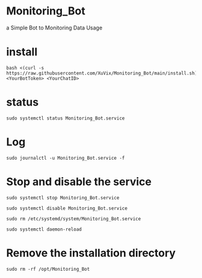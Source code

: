 # Monitoring_Bot
a Simple Bot to Monitoring Data Usage

# install
 ```
bash <(curl -s https://raw.githubusercontent.com/XuVix/Monitoring_Bot/main/install.sh) <YourBotToken> <YourChatID>
 ```

# status
 ```
sudo systemctl status Monitoring_Bot.service
 ```
# Log
 ```
sudo journalctl -u Monitoring_Bot.service -f
 ```
# Stop and disable the service
 ```
sudo systemctl stop Monitoring_Bot.service

sudo systemctl disable Monitoring_Bot.service

sudo rm /etc/systemd/system/Monitoring_Bot.service

sudo systemctl daemon-reload

 ```

# Remove the installation directory
 ```
sudo rm -rf /opt/Monitoring_Bot

 ```

